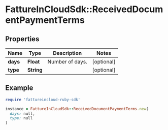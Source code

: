 # FattureInCloudSdk::ReceivedDocumentPaymentTerms

## Properties

| Name | Type | Description | Notes |
| ---- | ---- | ----------- | ----- |
| **days** | **Float** | Number of days. | [optional] |
| **type** | **String** |  | [optional] |

## Example

```ruby
require 'fattureincloud-ruby-sdk'

instance = FattureInCloudSdk::ReceivedDocumentPaymentTerms.new(
  days: null,
  type: null
)
```

